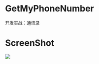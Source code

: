 # GetMyPhoneNumber
开发实战：通讯录

# ScreenShot
![](http://ww1.sinaimg.cn/mw690/005AaGtsgy1fdjcqph2ohj30lc0zk74v)
